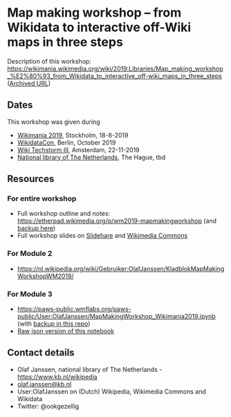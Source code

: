 # Map making workshop – from Wikidata to interactive off-Wiki maps in three steps

Description of this workshop: https://wikimania.wikimedia.org/wiki/2019:Libraries/Map_making_workshop_%E2%80%93_from_Wikidata_to_interactive_off-wiki_maps_in_three_steps
([Archived URL](https://web.archive.org/web/20190808101032/https://wikimania.wikimedia.org/wiki/2019:Libraries/Map_making_workshop_%E2%80%93_from_Wikidata_to_interactive_off-wiki_maps_in_three_steps))

## Dates
This workshop was given during
* [Wikimania 2019](https://wikimania.wikimedia.org/wiki/2019:Libraries/Map_making_workshop_%E2%80%93_from_Wikidata_to_interactive_off-wiki_maps_in_three_steps), Stockholm, 18-8-2019
* [WikidataCon](), Berlin, October 2019
* [Wiki Techstorm III](), Amsterdam, 22-11-2019
* [National library of The Netherlands](), The Hague, tbd

## Resources 

### For entire workshop
* Full workshop outline and notes: https://etherpad.wikimedia.org/p/wm2019-mapmakingworkshop (and [backup here](https://nl.wikipedia.org/wiki/Gebruiker:OlafJanssen/KladblokMapMakingWorkshopWM2019/EtherpadBackup))
* Full workshop slides on [Slidehare]() and [Wikimedia Commons]()

### For Module 2
* https://nl.wikipedia.org/wiki/Gebruiker:OlafJanssen/KladblokMapMakingWorkshopWM2019/

### For Module 3
* https://paws-public.wmflabs.org/paws-public/User:OlafJanssen/MapMakingWorkshop_Wikimania2019.ipynb (with [backup in this repo]( 	MapMakingWorkshop_Wikimania2019.ipynb))
* [Raw json version of this notebook](https://paws-public.wmflabs.org/paws-public/User:OlafJanssen/MapMakingWorkshop_Wikimania2019.ipynb?format=raw)

## Contact details
* Olaf Janssen, national library of The Netherlands - https://www.kb.nl/wikipedia
* olaf.janssen@kb.nl
* User:OlafJanssen on (Dutch) Wikipedia, Wikimedia Commons and Wikidata
* Twitter: @ookgezellig
